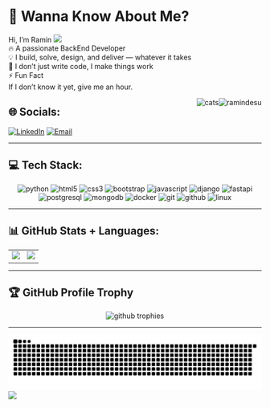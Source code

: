 # 🌊 Wanna Know About Me?
Hi, I’m Ramin <img src="https://media.giphy.com/media/hvRJCLFzcasrR4ia7z/giphy.gif" width="16" /></h1><br>
🔥 A passionate BackEnd Developer  
💡 I build, solve, design, and deliver — whatever it takes  
🎯 I don’t just write code, I make things work  
⚡ Fun Fact  
If I don’t know it yet, give me an hour.

<img align="right" src="https://komarev.com/ghpvc/?username=ramindesu&label=Profile%20views&color=23CE6B&style=for-the-badge" alt="ramindesu" />

<img align="right" src="https://user-images.githubusercontent.com/73097560/115834477-dbab4500-a447-11eb-908a-139a6edaec5c.gif" alt="cats" />


## 🌐 Socials:
[![LinkedIn](https://img.shields.io/badge/LinkedIn-%230077B5.svg?logo=linkedin&logoColor=white)](https://www.linkedin.com/in/ramin-desu-5428b6359) 
[![Email](https://img.shields.io/badge/Email-D14836?logo=gmail&logoColor=white)](mailto:ramindesu88@gmail.com) 

---

## 💻 Tech Stack:

<div align="center">
  <img src="https://skillicons.dev/icons?i=py" height="60" alt="python" />
  <img src="https://cdn.jsdelivr.net/gh/devicons/devicon/icons/html5/html5-original.svg" height="60" alt="html5" />
  <img src="https://cdn.jsdelivr.net/gh/devicons/devicon/icons/css3/css3-original.svg" height="60" alt="css3" />
  <img src="https://cdn.jsdelivr.net/gh/devicons/devicon/icons/bootstrap/bootstrap-original.svg" height="60" alt="bootstrap" />
  <img src="https://cdn.jsdelivr.net/gh/devicons/devicon/icons/javascript/javascript-original.svg" height="60" alt="javascript" />
  <img src="https://cdn.jsdelivr.net/gh/devicons/devicon/icons/django/django-plain.svg" height="60" alt="django" />
  <img src="https://cdn.jsdelivr.net/gh/devicons/devicon/icons/fastapi/fastapi-original.svg" height="60" alt="fastapi" />
  <img src="https://cdn.jsdelivr.net/gh/devicons/devicon/icons/postgresql/postgresql-original.svg" height="60" alt="postgresql" />
  <img src="https://cdn.jsdelivr.net/gh/devicons/devicon/icons/mongodb/mongodb-original.svg" height="60" alt="mongodb" />
  <img src="https://cdn.jsdelivr.net/gh/devicons/devicon/icons/docker/docker-original.svg" height="60" alt="docker" />
  <img src="https://cdn.jsdelivr.net/gh/devicons/devicon/icons/git/git-original.svg" height="60" alt="git" />
  <img src="https://cdn.jsdelivr.net/gh/devicons/devicon/icons/github/github-original.svg" height="60" alt="github" />
  <img src="https://cdn.jsdelivr.net/gh/devicons/devicon/icons/linux/linux-original.svg" height="60" alt="linux" />
</div>

---

## 📊 GitHub Stats + Languages:

<table>
  <tr>
    <td>
      <img src="https://nirzak-streak-stats.vercel.app/?user=ramindesu&theme=dark&hide_border=false" />
    </td>
    <td>
      <img src="https://github-readme-stats.vercel.app/api/top-langs/?username=ramindesu&layout=compact&theme=dark&hide_border=false" />
    </td>
  </tr>
</table>

---

## 🏆 GitHub Profile Trophy

<p align="center"> 
  <img src="https://github-profile-trophy.vercel.app/?username=ramindesu&theme=darkhub&no-frame=true&margin-w=15&row=1&column=7" alt="github trophies" />
</p>

---
![snake gif](https://github.com/ramindesu/ramindesu/blob/output/github-contribution-grid-snake.svg)
[![](https://visitcount.itsvg.in/api?id=ramindesu&icon=0&color=0)](https://visitcount.itsvg.in)

<!-- Proudly created with GPRM ( https://gprm.itsvg.in ) -->
